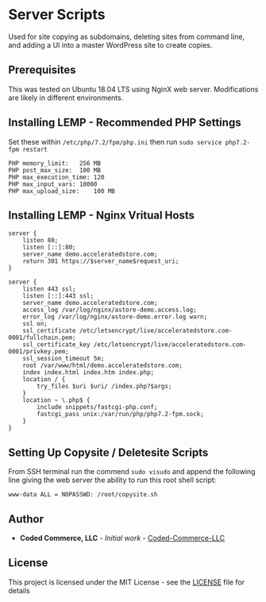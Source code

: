 # Server Scripts

Used for site copying as subdomains, deleting sites from command line, and adding a UI into a master WordPress site to create copies.

## Prerequisites

This was tested on Ubuntu 18.04 LTS using NginX web server. Modifications are likely in different environments.

## Installing LEMP - Recommended PHP Settings ##

Set these within `/etc/php/7.2/fpm/php.ini` then run `sudo service php7.2-fpm restart`

```
PHP memory_limit:	256 MB
PHP post_max_size:	100 MB
PHP max_execution_time:	120
PHP max_input_vars:	10000
PHP max_upload_size:	100 MB
```

## Installing LEMP - Nginx Vritual Hosts ##

```
server {
	listen 80;
	listen [::]:80;
	server_name demo.acceleratedstore.com;
	return 301 https://$server_name$request_uri;
}

server {
	listen 443 ssl;
	listen [::]:443 ssl;
	server_name demo.acceleratedstore.com;
	access_log /var/log/nginx/astore-demo.access.log;
	error_log /var/log/nginx/astore-demo.error.log warn;
	ssl on;
	ssl_certificate /etc/letsencrypt/live/acceleratedstore.com-0001/fullchain.pem;
	ssl_certificate_key /etc/letsencrypt/live/acceleratedstore.com-0001/privkey.pem;
	ssl_session_timeout 5m;
	root /var/www/html/demo.acceleratedstore.com;
	index index.html index.htm index.php;
	location / {
		try_files $uri $uri/ /index.php?$args;
	}
	location ~ \.php$ {
		include snippets/fastcgi-php.conf;
		fastcgi_pass unix:/var/run/php/php7.2-fpm.sock;
	}
}
```

## Setting Up Copysite / Deletesite Scripts

From SSH terminal run the commend `sudo visudo` and append the following line giving the web server the ability to run this root shell script:
```
www-data ALL = NOPASSWD: /root/copysite.sh
```

## Author

* **Coded Commerce, LLC** - *Initial work* - [Coded-Commerce-LLC](https://github.com/Coded-Commerce-LLC)

## License

This project is licensed under the MIT License - see the [LICENSE](LICENSE) file for details
